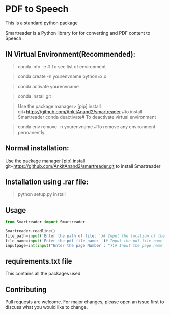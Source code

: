 # PDF to Speech

This is a standard python package 

Smartreader is a Python library for for converting and PDF content to Speech .




## IN Virtual Environment(Recommended):
>conda info -e # To see list of environment

>conda create -n yourenvname python=x.x 

>conda activate yourenvname

>conda install git

>Use the package manager> [pip] install git+https://github.com/AnkitAnand2/smartreader #to install Smartreader
>conda deactivate# To deactivate virtual environment

>conda env remove -n yourenvname #To remove any environment permanently.


## Normal installation:

Use the package manager [pip] install git+https://github.com/AnkitAnand2/smartreader.git to install Smartreader

## Installation using .rar file:

>python setup.py install



## Usage

```python
from Smartreader import Smartreader

Smartreader.readline() 
file_path=input('Enter the path of file: ')# Input the location of the pdf file to read
file_name=input('Enter the pdf file name: ')# Input the pdf file name
inputpage=int(input("Enter the page Number : "))# Input the page name

```

## requirements.txt file

This contains all the packages used.


## Contributing
Pull requests are welcome. For major changes, please open an issue first to discuss what you would like to change.




